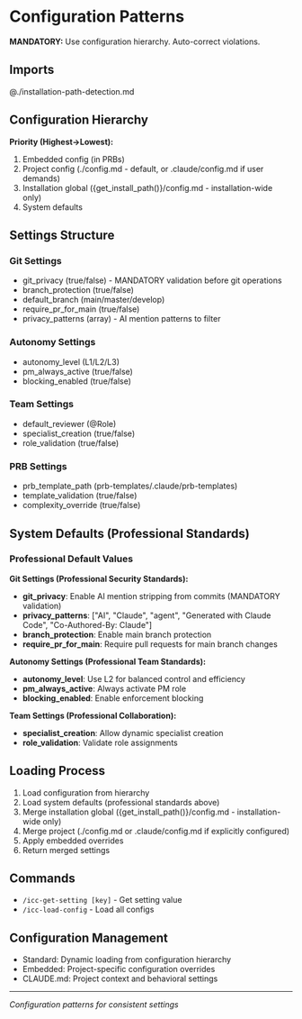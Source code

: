 # Configuration Patterns

**MANDATORY:** Use configuration hierarchy. Auto-correct violations.

## Imports

@./installation-path-detection.md

## Configuration Hierarchy
**Priority (Highest→Lowest):**
1. Embedded config (in PRBs)
2. Project config (./config.md - default, or .claude/config.md if user demands)
3. Installation global ({get_install_path()}/config.md - installation-wide only)
4. System defaults

## Settings Structure

### Git Settings
- git_privacy (true/false) - MANDATORY validation before git operations
- branch_protection (true/false)
- default_branch (main/master/develop)
- require_pr_for_main (true/false)
- privacy_patterns (array) - AI mention patterns to filter

### Autonomy Settings
- autonomy_level (L1/L2/L3)
- pm_always_active (true/false)
- blocking_enabled (true/false)

### Team Settings
- default_reviewer (@Role)
- specialist_creation (true/false)
- role_validation (true/false)

### PRB Settings
- prb_template_path (prb-templates/.claude/prb-templates)
- template_validation (true/false)
- complexity_override (true/false)

## System Defaults (Professional Standards)

### Professional Default Values

**Git Settings (Professional Security Standards):**
- **git_privacy**: Enable AI mention stripping from commits (MANDATORY validation)
- **privacy_patterns**: ["AI", "Claude", "agent", "Generated with Claude Code", "Co-Authored-By: Claude"]
- **branch_protection**: Enable main branch protection
- **require_pr_for_main**: Require pull requests for main branch changes

**Autonomy Settings (Professional Team Standards):**
- **autonomy_level**: Use L2 for balanced control and efficiency
- **pm_always_active**: Always activate PM role
- **blocking_enabled**: Enable enforcement blocking

**Team Settings (Professional Collaboration):**
- **specialist_creation**: Allow dynamic specialist creation
- **role_validation**: Validate role assignments

## Loading Process
1. Load configuration from hierarchy
2. Load system defaults (professional standards above)
3. Merge installation global ({get_install_path()}/config.md - installation-wide only)
4. Merge project (./config.md or .claude/config.md if explicitly configured)
5. Apply embedded overrides
6. Return merged settings

## Commands
- `/icc-get-setting [key]` - Get setting value
- `/icc-load-config` - Load all configs

## Configuration Management
- Standard: Dynamic loading from configuration hierarchy
- Embedded: Project-specific configuration overrides
- CLAUDE.md: Project context and behavioral settings

---
*Configuration patterns for consistent settings*